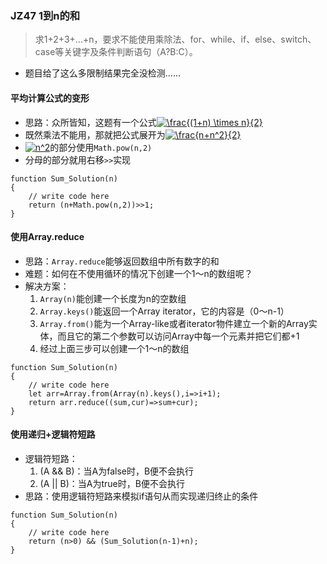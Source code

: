 ### JZ47 1到n的和
> 求1+2+3+...+n，要求不能使用乘除法、for、while、if、else、switch、case等关键字及条件判断语句（A?B:C）。

- 题目给了这么多限制结果完全没检测……

#### 平均计算公式的变形
- 思路：众所皆知，这题有一个公式<a href="https://www.codecogs.com/eqnedit.php?latex=\frac{(1&plus;n)&space;\times&space;n}{2}" target="_blank"><img src="https://latex.codecogs.com/gif.latex?\frac{(1&plus;n)&space;\times&space;n}{2}" title="\frac{(1+n) \times n}{2}" /></a>
- 既然乘法不能用，那就把公式展开为<a href="https://www.codecogs.com/eqnedit.php?latex=\frac{n&plus;n^2}{2}" target="_blank"><img src="https://latex.codecogs.com/gif.latex?\frac{n&plus;n^2}{2}" title="\frac{n+n^2}{2}" /></a>
- <a href="https://www.codecogs.com/eqnedit.php?latex=n^2" target="_blank"><img src="https://latex.codecogs.com/gif.latex?n^2" title="n^2" /></a>的部分使用`Math.pow(n,2)`
- 分母的部分就用右移`>>`实现

```
function Sum_Solution(n)
{
    // write code here
    return (n+Math.pow(n,2))>>1;
}
```

#### 使用Array.reduce
- 思路：`Array.reduce`能够返回数组中所有数字的和
- 难题：如何在不使用循环的情况下创建一个1～n的数组呢？
- 解决方案：
	1. `Array(n)`能创建一个长度为n的空数组
	2. `Array.keys()`能返回一个Array iterator，它的内容是（0～n-1）
	3. `Array.from()`能为一个Array-like或者iterator物件建立一个新的Array实体，而且它的第二个参数可以访问Array中每一个元素并把它们都+1
	4. 经过上面三步可以创建一个1～n的数组

```
function Sum_Solution(n)
{
    // write code here
    let arr=Array.from(Array(n).keys(),i=>i+1);
    return arr.reduce((sum,cur)=>sum+cur);
}
```

#### 使用递归+逻辑符短路
- 逻辑符短路：
	1. (A && B)：当A为false时，B便不会执行
	2. (A || B)：当A为true时，B便不会执行
- 思路：使用逻辑符短路来模拟if语句从而实现递归终止的条件

```
function Sum_Solution(n)
{
    // write code here
    return (n>0) && (Sum_Solution(n-1)+n);
}
```



